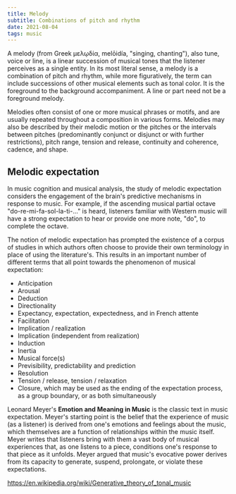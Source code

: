 ```yaml
---
title: Melody
subtitle: Combinations of pitch and rhythm
date: 2021-08-04
tags: music
---
```


A melody (from Greek μελῳδία, melōidía, "singing, chanting"), also tune, voice or line, is a linear succession of musical tones that the listener perceives as a single entity. In its most literal sense, a melody is a combination of pitch and rhythm, while more figuratively, the term can include successions of other musical elements such as tonal color. It is the foreground to the background accompaniment. A line or part need not be a foreground melody.

Melodies often consist of one or more musical phrases or motifs, and are usually repeated throughout a composition in various forms. Melodies may also be described by their melodic motion or the pitches or the intervals between pitches (predominantly conjunct or disjunct or with further restrictions), pitch range, tension and release, continuity and coherence, cadence, and shape. 

## Melodic expectation

In music cognition and musical analysis, the study of melodic expectation considers the engagement of the brain's predictive mechanisms in response to music. For example, if the ascending musical partial octave "do-re-mi-fa-sol-la-ti-..." is heard, listeners familiar with Western music will have a strong expectation to hear or provide one more note, "do", to complete the octave. 

The notion of melodic expectation has prompted the existence of a corpus of studies in which authors often choose to provide their own terminology in place of using the literature's. This results in an important number of different terms that all point towards the phenomenon of musical expectation:

- Anticipation
- Arousal
- Deduction
- Directionality
- Expectancy, expectation, expectedness, and in French attente
- Facilitation
- Implication / realization
- Implication (independent from realization)
- Induction
- Inertia
- Musical force(s)
- Previsibility, predictability and prediction
-  Resolution
- Tension / release, tension / relaxation
- Closure, which may be used as the ending of the expectation process, as a group boundary, or as both simultaneously

Leonard Meyer's **Emotion and Meaning in Music** is the classic text in music expectation. Meyer's starting point is the belief that the experience of music (as a listener) is derived from one's emotions and feelings about the music, which themselves are a function of relationships within the music itself. Meyer writes that listeners bring with them a vast body of musical experiences that, as one listens to a piece, conditions one's response to that piece as it unfolds. Meyer argued that music's evocative power derives from its capacity to generate, suspend, prolongate, or violate these expectations. 

https://en.wikipedia.org/wiki/Generative_theory_of_tonal_music